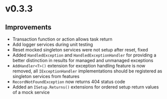 # v0.3.3

## Improvements

- Transaction function or action allows task return
- Add logger services during unit testing
- Reset mocked singleton services were not setup after reset, fixed
- Added `HandledException` and `HandledExceptionHandler` for providing a 
  better distinction in results for managed and unmanaged exceptions
- `AddHandler<T>()` extension for exception handling feature is now removed, 
  all `IExceptionHandler` implementations should be registered as singleton 
  services from features
- `RecordNotFoundException` now returns 404 status code
- Added an `ISetup.Returns()` extensions for ordered setup return values of 
  a mock service
